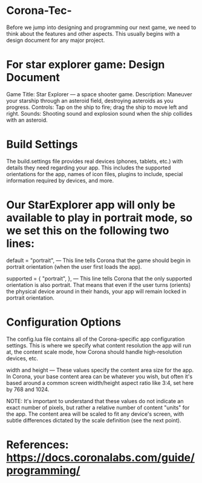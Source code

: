 # Corona-Tec-
Before we jump into designing and programming our next game, we need to think about the features and other aspects. This usually begins with a design document for any major project.

# For star explorer game: Design Document
Game Title:	Star Explorer — a space shooter game.
Description:	Maneuver your starship through an asteroid field, destroying asteroids as you progress.
Controls:	Tap on the ship to fire; drag the ship to move left and right.
Sounds:	Shooting sound and explosion sound when the ship collides with an asteroid.

# Build Settings
The build.settings file provides real devices (phones, tablets, etc.) with details they need regarding your app. This includes the supported orientations for the app, names of icon files, plugins to include, special information required by devices, and more.

# Our StarExplorer app will only be available to play in portrait mode, so we set this on the following two lines:

default = "portrait", — This line tells Corona that the game should begin in portrait orientation (when the user first loads the app).

supported = { "portrait", }, — This line tells Corona that the only supported orientation is also portrait. That means that even if the user turns (orients) the physical device around in their hands, your app will remain locked in portrait orientation.

# Configuration Options
The config.lua file contains all of the Corona-specific app configuration settings. This is where we specify what content resolution the app will run at, the content scale mode, how Corona should handle high-resolution devices, etc.

width and height — These values specify the content area size for the app. In Corona, your base content area can be whatever you wish, but often it's based around a common screen width/height aspect ratio like 3:4, set here by 768 and 1024.

NOTE: It's important to understand that these values do not indicate an exact number of pixels, but rather a relative number of content "units" for the app. The content area will be scaled to fit any device's screen, with subtle differences dictated by the scale definition (see the next point).



# References: https://docs.coronalabs.com/guide/programming/